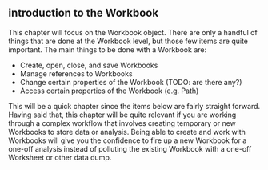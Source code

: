## introduction to the Workbook

This chapter will focus on the Workbook object. There are only a handful of things that are done at the Workbook level, but those few items are quite important. The main things to be done with a Workbook are:

- Create, open, close, and save Workbooks
- Manage references to Workbooks
- Change certain properties of the Workbook (TODO: are there any?)
- Access certain properties of the Workbook (e.g. Path)

This will be a quick chapter since the items below are fairly straight forward. Having said that, this chapter will be quite relevant if you are working through a complex workflow that involves creating temporary or new Workbooks to store data or analysis. Being able to create and work with Workbooks will give you the confidence to fire up a new Workbook for a one-off analysis instead of polluting the existing Workbook with a one-off Worksheet or other data dump.
